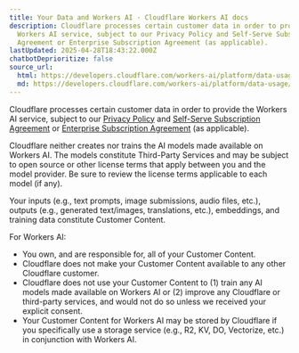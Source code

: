 ```yaml
---
title: Your Data and Workers AI · Cloudflare Workers AI docs
description: Cloudflare processes certain customer data in order to provide the
  Workers AI service, subject to our Privacy Policy and Self-Serve Subscription
  Agreement or Enterprise Subscription Agreement (as applicable).
lastUpdated: 2025-04-28T18:43:22.000Z
chatbotDeprioritize: false
source_url:
  html: https://developers.cloudflare.com/workers-ai/platform/data-usage/
  md: https://developers.cloudflare.com/workers-ai/platform/data-usage/index.md
---
```


Cloudflare processes certain customer data in order to provide the Workers AI service, subject to our [Privacy Policy](https://www.cloudflare.com/privacypolicy/) and [Self-Serve Subscription Agreement](https://www.cloudflare.com/terms/) or [Enterprise Subscription Agreement](https://www.cloudflare.com/enterpriseterms/) (as applicable).

Cloudflare neither creates nor trains the AI models made available on Workers AI. The models constitute Third-Party Services and may be subject to open source or other license terms that apply between you and the model provider. Be sure to review the license terms applicable to each model (if any).

Your inputs (e.g., text prompts, image submissions, audio files, etc.), outputs (e.g., generated text/images, translations, etc.), embeddings, and training data constitute Customer Content.

For Workers AI:

* You own, and are responsible for, all of your Customer Content.
* Cloudflare does not make your Customer Content available to any other Cloudflare customer.
* Cloudflare does not use your Customer Content to (1) train any AI models made available on Workers AI or (2) improve any Cloudflare or third-party services, and would not do so unless we received your explicit consent.
* Your Customer Content for Workers AI may be stored by Cloudflare if you specifically use a storage service (e.g., R2, KV, DO, Vectorize, etc.) in conjunction with Workers AI.
